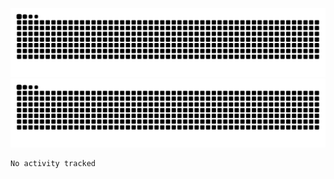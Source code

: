 ![Snake Animation](https://raw.githubusercontent.com/swisd/swisd/main/github-contribution-grid-snake-dark.svg#gh-dark-mode-only)
![Snake Animation](https://raw.githubusercontent.com/swisd/swisd/main/github-contribution-grid-snake.svg#gh-light-mode-only)

<p></p>

<!--START_SECTION:waka-->

```txt
No activity tracked
```

<!--END_SECTION:waka-->
